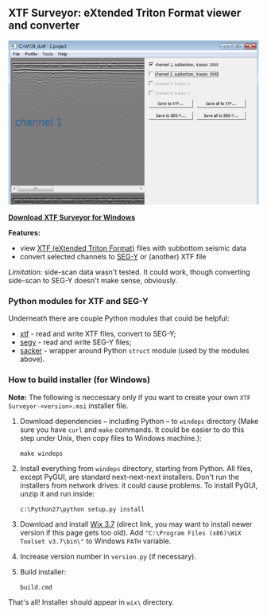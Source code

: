 ## XTF Surveyor: eXtended Triton Format viewer and converter

![XTF Surveyor screenshot](doc/screenshot.png)

**[Download XTF Surveyor for Windows][download]**

[download]: http://sourceforge.net/projects/pyxtf/files/XTF_Surveyor_v0.5.msi/download

**Features:**

* view [XTF (eXtended Triton Format)][XTF] files with subbottom seismic data
* convert selected channels to [SEG-Y][] or (another) XTF file

*Limitation:* side-scan data wasn't tested. It could work, though converting side-scan to SEG-Y doesn't make sense, obviously.

[XTF]: http://en.wikipedia.org/wiki/EXtended_Triton_Format
[SEG-Y]: http://en.wikipedia.org/wiki/SEG_Y

### Python modules for XTF and SEG-Y

Underneath there are couple Python modules that could be helpful:

* [xtf](xtf.py) - read and write XTF files, convert to SEG-Y;
* [segy](segy.py) - read and write SEG-Y files;
* [sacker](sacker.py) - wrapper around Python `struct` module (used by the modules above).

### How to build installer (for Windows)

**Note:** The following is neccessary only if you want to create your own `XTF Surveyor-<version>.msi` installer file.

1. Download dependencies – including Python – to `windeps` directory (Make sure you have `curl` and `make` commands. It could be easier to do this step under Unix, then copy files to Windows machine.):

    ```
    make windeps
    ```

2. Install everything from `windeps` directory, starting from Python. All files, except PyGUI, are standard next-next-next installers. Don't run the installers from network drives: it could cause problems. To install PyGUI, unzip it and run inside:

    ```
    c:\Python27\python setup.py install
    ```

3. Download and install [Wix 3.7](http://wix.codeplex.com/downloads/get/582218) (direct link, you may want to install newer version if this page gets too old). Add `"C:\Program Files (x86)\WiX Toolset v3.7\bin\"` to Windows `PATH` variable.

4. Increase version number in `version.py` (if necessary).

5. Build installer:

    ```
    build.cmd
    ```

That's all! Installer should appear in `wix\` directory.
